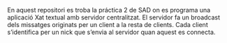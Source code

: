En aquest repositori es troba la práctica 2 de SAD on es programa una aplicació Xat textual amb servidor centralitzat. El servidor fa un broadcast dels missatges originats per un client a la resta de clients. Cada client s’identifica per un nick que s’envia al servidor quan aquest es connecta.
